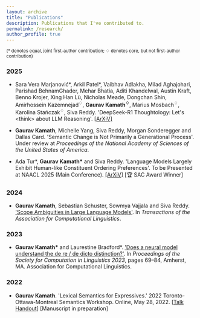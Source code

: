 ```yaml
---
layout: archive
title: "Publications"
description: Publications that I've contributed to.
permalink: /research/
author_profile: true
---
```

<small>(* denotes equal, joint first-author contribution; &#9826; denotes core, but not first-author contribution)</small>

### 2025
- Sara Vera Marjanović\*, Arkil Patel\*, Vaibhav Adlakha, Milad Aghajohari, Parishad BehnamGhader, Mehar Bhatia, Aditi Khandelwal, Austin Kraft, Benno Krojer, Xing Han Lù, Nicholas Meade, Dongchan Shin, Amirhossein Kazemnejad<sup>&#9826;</sup>, <b>Gaurav Kamath<sup>&#9826;</sup></b>, Marius Mosbach<sup>&#9826;</sup>, Karolina Stańczak<sup>&#9826;</sup>, Siva Reddy. 'DeepSeek-R1 Thoughtology: Let's &lt;think&gt; about LLM Reasoning'. <a href="https://arxiv.org/pdf/2504.07128">\[ArXiV\]</a>

- <b>Gaurav Kamath</b>, Michelle Yang, Siva Reddy, Morgan Sonderegger and Dallas Card. 'Semantic Change is Not Primarily a Generational Process'. Under review at <i>Proceedings of the National Academy of Sciences of the United States of America</i>.

- Ada Tur\*, <b>Gaurav Kamath\*</b> and Siva Reddy. 'Language Models Largely Exhibit Human-like Constituent Ordering Preferences'. To be Presented at NAACL 2025 (Main Conference). <a href="https://arxiv.org/pdf/2502.05670">\[ArXiV\]</a> \[🏆 SAC Award Winner\]

### 2024
- <b>Gaurav Kamath</b>, Sebastian Schuster, Sowmya Vajjala and Siva Reddy. <a href="https://direct.mit.edu/tacl/article/doi/10.1162/tacl_a_00670/121540/Scope-Ambiguities-in-Large-Language-Models"> 'Scope Ambiguities in Large Language Models'</a>. In <i>Transactions of the Association for Computational Linguistics</i>.

### 2023
- <b>Gaurav Kamath\*</b> and Laurestine Bradford\*. <a href="https://aclanthology.org/2023.scil-1.6/"> 'Does a neural model understand the de re / de dicto distinction?'</a>. In <i>Proceedings of the Society for Computation in Linguistics 2023</i>, pages 69–84, Amherst, MA. Association for Computational Linguistics.

### 2022
- <b>Gaurav Kamath</b>. 'Lexical Semantics for Expressives.' 2022 Toronto-Ottawa-Montreal Semantics Workshop. Online, May 28, 2022. [<a href="http://grvkamath.github.io/files/TOM_14_Handout.pdf">Talk Handout</a>] [Manuscript in preparation]